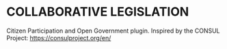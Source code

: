 
# COLLABORATIVE LEGISLATION

Citizen Participation and Open Government plugin. Inspired by the CONSUL Project: https://consulproject.org/en/
